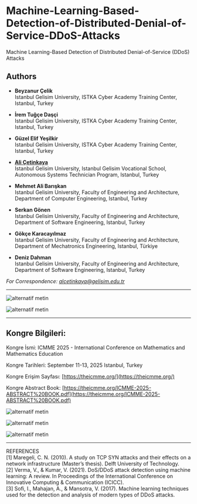 # Machine-Learning-Based-Detection-of-Distributed-Denial-of-Service-DDoS-Attacks

Machine Learning-Based Detection of Distributed Denial-of-Service (DDoS) Attacks

## Authors

- **Beyzanur Çelik**     
Istanbul Gelisim University, ISTKA Cyber ​​Academy Training Center, Istanbul, Turkey 

- **İrem Tuğçe Daşçi**     
Istanbul Gelisim University, ISTKA Cyber ​​Academy Training Center, Istanbul, Turkey 

- **Güzel Elif Yeşilkir**     
Istanbul Gelisim University, ISTKA Cyber ​​Academy Training Center, Istanbul, Turkey

- **[Ali Çetinkaya](https://scholar.google.com.tr/citations?user=XSEW-NcAAAAJ)**     
Istanbul Gelisim University, Istanbul Gelisim Vocational School, Autonomous Systems Technician Program, Istanbul, Turkey

- **Mehmet Ali Barışkan**     
Istanbul Gelisim University, Faculty of Engineering and Architecture, Department of Computer Engineering, Istanbul, Turkey

- **Serkan Gönen**     
Istanbul Gelisim University, Faculty of Engineering and Architecture, Department of Software Engineering, Istanbul, Turkey

- **Gökçe Karacayılmaz**     
Istanbul Gelisim University, Faculty of Engineering and Architecture, Department of Mechatronics Engineering, Istanbul, Türkiye

- **Deniz Dahman**     
Istanbul Gelisim University, Faculty of Engineering and Architecture, Department of Software Engineering, Istanbul, Turkey

*For Correspondence: alcetinkaya@gelisim.edu.tr*

---

![alternatif metin](https://github.com/acetinkaya/Machine-Learning-Based-Detection-of-Distributed-Denial-of-Service-DDoS-Attacks/blob/main/3.png)

![alternatif metin](https://github.com/acetinkaya/Machine-Learning-Based-Detection-of-Distributed-Denial-of-Service-DDoS-Attacks/blob/main/4.png)

---

## Kongre Bilgileri: 

Kongre İsmi: ICMME 2025 - International Conference on Mathematics and Mathematics Education 

Kongre Tarihleri: September 11-13, 2025 Istanbul, Turkey

Kongre Erişim Sayfası: [https://theicmme.org/](https://theicmme.org/)

Kongre Abstract Book: [https://theicmme.org/ICMME-2025-ABSTRACT%20BOOK.pdf](https://theicmme.org/ICMME-2025-ABSTRACT%20BOOK.pdf)

![alternatif metin](https://github.com/acetinkaya/Machine-Learning-Based-Detection-of-Distributed-Denial-of-Service-DDoS-Attacks/blob/main/1.png)

![alternatif metin](https://github.com/acetinkaya/Machine-Learning-Based-Detection-of-Distributed-Denial-of-Service-DDoS-Attacks/blob/main/2.png)

![alternatif metin](https://github.com/acetinkaya/Machine-Learning-Based-Detection-of-Distributed-Denial-of-Service-DDoS-Attacks/blob/main/5.png)

---

REFERENCES     
[1] Maregeli, C. N. (2010). A study on TCP SYN attacks and their effects on a network infrastructure (Master’s thesis). Delft University of Technology.   
[2] Verma, V., & Kumar, V. (2021). DoS/DDoS attack detection using machine learning: A review. In Proceedings of the International Conference on Innovative Computing & Communication (ICICC).    
[3] Sofi, I., Mahajan, A., & Mansotra, V. (2017). Machine learning techniques used for the detection and analysis of modern types of DDoS attacks. 
